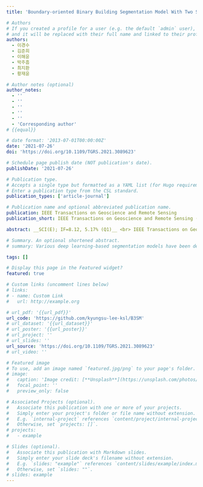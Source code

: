 ```yaml
---
title: 'Boundary-oriented Binary Building Segmentation Model With Two Scheme Learning For Aerial Images'

# Authors
# If you created a profile for a user (e.g. the default `admin` user), write the username (folder name) here
# and it will be replaced with their full name and linked to their profile.
authors:
  - 이경수
  - 김준희
  - 이해윤
  - 박주흠
  - 최지환
  - 황재윤

# Author notes (optional)
author_notes:
  - ''
  - ''
  - ''
  - ''
  - ''
  - 'Corresponding author'
# {{equal}}

# date format: '2013-07-01T00:00:00Z'
date: '2021-07-26'
doi: 'https://doi.org/10.1109/TGRS.2021.3089623'

# Schedule page publish date (NOT publication's date).
publishDate: '2021-07-26'

# Publication type.
# Accepts a single type but formatted as a YAML list (for Hugo requirements).
# Enter a publication type from the CSL standard.
publication_types: ['article-journal']

# Publication name and optional abbreviated publication name.
publication: IEEE Transactions on Geoscience and Remote Sensing
publication_short: IEEE Transactions on Geoscience and Remote Sensing (TGRS)  [__SCI(E); IF=8.12, 5.17% (Q1)__]

abstract: __SCI(E); IF=8.12, 5.17% (Q1)__ <br> IEEE Transactions on Geoscience and Remote Sensing (TGRS, 2021, Vol. 60, Issue 1, pp. 1001-1017) <br><br>&nbsp;&nbsp;&nbsp;&nbsp;&nbsp;&nbsp;&nbsp;&nbsp;&nbsp;&nbsp;&nbsp;&nbsp;&nbsp;&nbsp;&nbsp;&nbsp;&nbsp;&nbsp;&nbsp;&nbsp;&nbsp;&nbsp;&nbsp;&nbsp;&nbsp;&nbsp;&nbsp;&nbsp;&nbsp;&nbsp;&nbsp;&nbsp;&nbsp;&nbsp;&nbsp;&nbsp;&nbsp;&nbsp;&nbsp;&nbsp;&nbsp;&nbsp;&nbsp;&nbsp;&nbsp;&nbsp;&nbsp;&nbsp;&nbsp;&nbsp;&nbsp;&nbsp;&nbsp;&nbsp;&nbsp;&nbsp;&nbsp;&nbsp;&nbsp;&nbsp;&nbsp;&nbsp;&nbsp;&nbsp;&nbsp;&nbsp;&nbsp;&nbsp;&nbsp;&nbsp;&nbsp;&nbsp;&nbsp;&nbsp;&nbsp;&nbsp;&nbsp;&nbsp;&nbsp;&nbsp;&nbsp;&nbsp;&nbsp;&nbsp;&nbsp;&nbsp;&nbsp;&nbsp;&nbsp;&nbsp;&nbsp;&nbsp;&nbsp;&nbsp;&nbsp;&nbsp;&nbsp;&nbsp;&nbsp;&nbsp;<br>Various deep learning-based segmentation models have been developed to segment buildings in aerial images. However, the segmentation maps predicted by the conventional convolutional neural network-based methods cannot accurately determine the shapes and boundaries of segmented buildings. In this article, to improve the prediction accuracy for the boundaries and shapes of segmented buildings in aerial images, we propose the boundary-oriented binary building segmentation model (B3SM). To construct the B3SM for boundary-enhanced semantic segmentation, we present two-scheme learning (Schemes I and II), which uses the upsampling interpolation method (USIM) as a new operator and a boundary-oriented loss function (B-Loss). In Scheme I, a raw input image is processed and transformed into a presegmented map. In Scheme II, the presegmented map from Scheme I is transformed into a more fine-grained representation. To connect these two schemes, we use the USIM operator. In addition, the novel B-Loss function is implemented in B3SM to extract the features of the boundaries of buildings effectively. To perform quantitative evaluation of the shapes and boundaries of segmented buildings generated by B3SM, we develop a new metric called the boundary-oriented intersection over union (B-IoU). After evaluating the effectiveness of two-scheme learning, USIM, and B-Loss for building segmentation, we compare the performance of B3SM to those of other state-of-the-art methods using public and custom datasets. The experimental results demonstrate that the B3SM outperforms other state-of-the-art models, resulting in more accurate shapes and boundaries for segmented buildings in aerial images.

# Summary. An optional shortened abstract.
# summary: Various deep learning-based segmentation models have been developed to segment buildings in aerial images. However, the segmentation maps predicted by the conventional convolutional neural network-based methods cannot accurately determine the shapes and boundaries of segmented buildings. In this article, to improve the prediction accuracy for the boundaries and shapes of segmented buildings in aerial images, we propose the boundary-oriented binary building segmentation model (B3SM). To construct the B3SM for boundary-enhanced semantic segmentation, we present two-scheme learning (Schemes I and II), which uses the upsampling interpolation method (USIM) as a new operator and a boundary-oriented loss function (B-Loss). In Scheme I, a raw input image is processed and transformed into a presegmented map. In Scheme II, the presegmented map from Scheme I is transformed into a more fine-grained representation. To connect these two schemes, we use the USIM operator. In addition, the novel B-Loss function is implemented in B3SM to extract the features of the boundaries of buildings effectively. To perform quantitative evaluation of the shapes and boundaries of segmented buildings generated by B3SM, we develop a new metric called the boundary-oriented intersection over union (B-IoU). After evaluating the effectiveness of two-scheme learning, USIM, and B-Loss for building segmentation, we compare the performance of B3SM to those of other state-of-the-art methods using public and custom datasets. The experimental results demonstrate that the B3SM outperforms other state-of-the-art models, resulting in more accurate shapes and boundaries for segmented buildings in aerial images.

tags: []

# Display this page in the Featured widget?
featured: true

# Custom links (uncomment lines below)
# links:
# - name: Custom Link
#   url: http://example.org

# url_pdf: '{{url_pdf}}'
url_code: 'https://github.com/kyungsu-lee-ksl/B3SM'
# url_dataset: '{{url_dataset}}'
# url_poster: '{{url_poster}}'
# url_project: ''
# url_slides: ''
url_source: 'https://doi.org/10.1109/TGRS.2021.3089623'
# url_video: ''

# Featured image
# To use, add an image named `featured.jpg/png` to your page's folder.
# image:
#   caption: 'Image credit: [**Unsplash**](https://unsplash.com/photos/pLCdAaMFLTE)'
#   focal_point: ''
#   preview_only: false

# Associated Projects (optional).
#   Associate this publication with one or more of your projects.
#   Simply enter your project's folder or file name without extension.
#   E.g. `internal-project` references `content/project/internal-project/index.md`.
#   Otherwise, set `projects: []`.
# projects:
#   - example

# Slides (optional).
#   Associate this publication with Markdown slides.
#   Simply enter your slide deck's filename without extension.
#   E.g. `slides: "example"` references `content/slides/example/index.md`.
#   Otherwise, set `slides: ""`.
# slides: example
---
```

